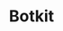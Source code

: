 ---
blog: http://blog.howdy.ai/
codehost: https://github.com/https://github.com/howdyai/botkit
logohandle: botkitai
sort: botkit
title: Botkit
twitter: https://x.com/botkitstudio
website: https://www.botkit.ai/
youtube: https://www.youtube.com/channel/UCwa8DkDPrstVj9R20Uf9rpg
---